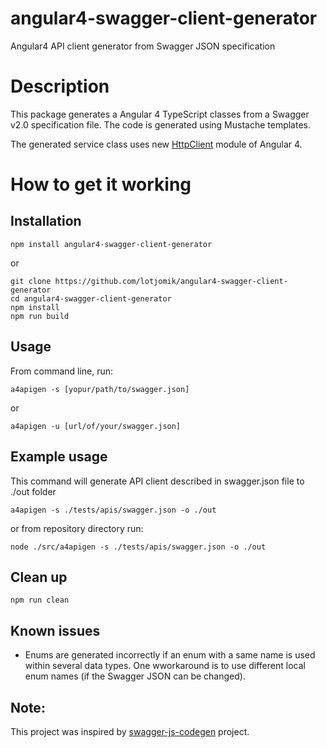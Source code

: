 # angular4-swagger-client-generator
Angular4 API client generator from Swagger JSON specification

# Description
This package generates a Angular 4 TypeScript classes from a Swagger v2.0 specification file. The code is generated using Mustache templates.

The generated service class uses new [HttpClient](https://angular.io/guide/http) module of Angular 4.

# How to get it working

## Installation

`npm install angular4-swagger-client-generator`

or  

`git clone https://github.com/lotjomik/angular4-swagger-client-generator`  
`cd angular4-swagger-client-generator`  
`npm install`  
`npm run build`  

## Usage

From command line, run:
```
a4apigen -s [yopur/path/to/swagger.json]
```

or
```
a4apigen -u [url/of/your/swagger.json]
```

## Example usage

This command will generate API client described in swagger.json file to ./out folder
```
a4apigen -s ./tests/apis/swagger.json -o ./out
```

or from repository directory run:
```
node ./src/a4apigen -s ./tests/apis/swagger.json -o ./out
```

## Clean up

```
npm run clean
```

## Known issues

- Enums are generated incorrectly if an enum with a same name is used within several data types. One wworkaround is to use different local enum names (if the Swagger JSON can be changed).

## Note:
This project was inspired by [swagger-js-codegen](https://github.com/wcandillon/swagger-js-codegen) project.
